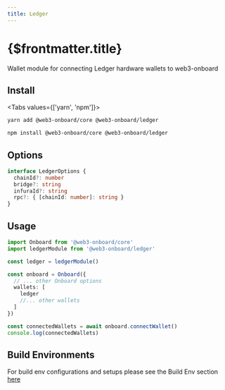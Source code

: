 ```yaml
---
title: Ledger
---
```


# {$frontmatter.title}

Wallet module for connecting Ledger hardware wallets to web3-onboard

## Install

<Tabs values={['yarn', 'npm']}>
<TabPanel value="yarn">

```sh copy
yarn add @web3-onboard/core @web3-onboard/ledger
```

  </TabPanel>
  <TabPanel value="npm">

```sh copy
npm install @web3-onboard/core @web3-onboard/ledger
```

  </TabPanel>
</Tabs>

## Options

```typescript
interface LedgerOptions {
  chainId?: number
  bridge?: string
  infuraId?: string
  rpc?: { [chainId: number]: string }
}
```

## Usage

```typescript
import Onboard from '@web3-onboard/core'
import ledgerModule from '@web3-onboard/ledger'

const ledger = ledgerModule()

const onboard = Onboard({
  // ... other Onboard options
  wallets: [
    ledger
    //... other wallets
  ]
})

const connectedWallets = await onboard.connectWallet()
console.log(connectedWallets)
```

## Build Environments

For build env configurations and setups please see the Build Env section [here](/docs/modules/core#build-environments)
